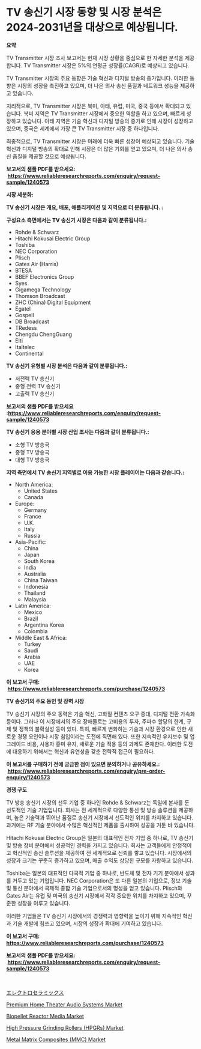 <p><h1>TV 송신기 시장 동향 및 시장 분석은 2024-2031년을 대상으로 예상됩니다.</h1></p><p><strong>요약</strong></p>
<p><p>TV Transmitter 시장 조사 보고서는 현재 시장 상황을 중심으로 한 자세한 분석을 제공합니다. TV Transmitter 시장은 5%의 연평균 성장률(CAGR)로 예상되고 있습니다. </p><p>TV Transmitter 시장의 주요 동향은 기술 혁신과 디지털 방송의 증가입니다. 이러한 동향은 시장의 성장을 촉진하고 있으며, 더 나은 의사 송신 품질과 네트워크 성능을 제공하고 있습니다.</p><p>지리적으로, TV Transmitter 시장은 북미, 아태, 유럽, 미국, 중국 등에서 확대되고 있습니다. 북미 지역은 TV Transmitter 시장에서 중요한 역할을 하고 있으며, 빠르게 성장하고 있습니다. 아태 지역은 기술 혁신과 디지털 방송의 증가로 인해 시장이 성장하고 있으며, 중국은 세계에서 가장 큰 TV Transmitter 시장 중 하나입니다.</p><p>최종적으로, TV Transmitter 시장은 미래에 더욱 빠른 성장이 예상되고 있습니다. 기술 혁신과 디지털 방송의 확대로 인해 시장은 더 많은 기회를 얻고 있으며, 더 나은 의사 송신 품질을 제공할 것으로 예상됩니다.</p></p>
<p><strong>보고서의 샘플 PDF를 받으세요: &nbsp;<a href="https://www.reliableresearchreports.com/enquiry/request-sample/1240573">https://www.reliableresearchreports.com/enquiry/request-sample/1240573</a></strong></p>
<p><strong>시장 세분화:</strong></p>
<p><strong> TV 송신기 시장은 개요, 배포, 애플리케이션 및 지역으로 더 분류됩니다. :</strong></p>
<p><strong>구성요소 측면에서는 TV 송신기 시장은 다음과 같이 분류됩니다.:</strong></p>
<p><ul><li>Rohde & Schwarz</li><li>Hitachi Kokusai Electric Group</li><li>Toshiba</li><li>NEC Corporation</li><li>Plisch</li><li>Gates Air (Harris)</li><li>BTESA</li><li>BBEF Electronics Group</li><li>Syes</li><li>Gigamega Technology</li><li>Thomson Broadcast</li><li>ZHC (China) Digital Equipment</li><li>Egatel</li><li>Gospell</li><li>DB Broadcast</li><li>TRedess</li><li>Chengdu ChengGuang</li><li>Elti</li><li>Italtelec</li><li>Continental</li></ul></p>
<p><strong> TV 송신기 유형별 시장 분석은 다음과 같이 분류됩니다.:</strong></p>
<p><ul><li>저전력 TV 송신기</li><li>중형 전력 TV 송신기</li><li>고출력 TV 송신기</li></ul></p>
<p><strong>보고서의 샘플 PDF를 받으세요 :<a href="https://www.reliableresearchreports.com/enquiry/request-sample/1240573">https://www.reliableresearchreports.com/enquiry/request-sample/1240573</a></strong></p>
<p><strong> TV 송신기 응용 분야별 시장 산업 조사는 다음과 같이 분류됩니다.:</strong></p>
<p><ul><li>소형 TV 방송국</li><li>중형 TV 방송국</li><li>대형 TV 방송국</li></ul></p>
<p><strong>지역 측면에서 TV 송신기 지역별로 이용 가능한 시장 플레이어는 다음과 같습니다.:</strong></p>
<p><ul>
    <li>
        North America:
        <ul>
            <li>United States</li>
            <li>Canada</li>
        </ul>
    </li>
    <li>
        Europe:
        <ul>
            <li>Germany</li>
            <li>France</li>
            <li>U.K.</li>
            <li>Italy</li>
            <li>Russia</li>
        </ul>
    </li>
    <li>
        Asia-Pacific:
        <ul>
            <li>China</li>
            <li>Japan</li>
            <li>South Korea</li>
            <li>India</li>
            <li>Australia</li>
            <li>China Taiwan</li>
            <li>Indonesia</li>
            <li>Thailand</li>
            <li>Malaysia</li>
        </ul>
    </li>
    <li>
        Latin America:
        <ul>
            <li>Mexico</li>
            <li>Brazil</li>
            <li>Argentina Korea</li>
            <li>Colombia</li>
        </ul>
    </li>
    <li>
        Middle East & Africa:
        <ul>
            <li>Turkey</li>
            <li>Saudi</li>
            <li>Arabia</li>
            <li>UAE</li>
            <li>Korea</li>
        </ul>
    </li>
    </ul></p>
<p><strong>이 보고서 구매: &nbsp;<a href="https://www.reliableresearchreports.com/purchase/1240573">https://www.reliableresearchreports.com/purchase/1240573</a></strong></p>
<p><strong>TV 송신기의 주요 동인 및 장벽 시장</strong></p>
<p><p>TV 송신기 시장의 주요 동력은 기술 혁신, 고화질 컨텐츠 요구 증대, 디지털 전환 가속화 등이다. 그러나 이 시장에서의 주요 장애물로는 고비용의 투자, 주파수 할당의 한계, 규제 및 정책의 불확실성 등이 있다. 특히, 빠르게 변화하는 기술과 시장 환경으로 인한 새로운 경쟁 요인이나 시장 침입이라는 도전에 직면해 있다. 또한 지속적인 유지보수 및 업그레이드 비용, 사용자 흥미 유지, 새로운 기술 적용 등의 과제도 존재한다. 이러한 도전에 대응하기 위해서는 혁신과 유연성을 갖춘 전략적 접근이 필요하다.</p></p>
<p><strong>이 보고서를 구매하기 전에 궁금한 점이 있으면 문의하거나 공유하세요.: &nbsp;<a href="https://www.reliableresearchreports.com/enquiry/pre-order-enquiry/1240573">https://www.reliableresearchreports.com/enquiry/pre-order-enquiry/1240573</a></strong></p>
<p><strong>경쟁 구도</strong></p>
<p><p>TV 방송 송신기 시장의 선두 기업 중 하나인 Rohde & Schwarz는 독일에 본사를 둔 선도적인 기술 기업입니다. 회사는 전 세계적으로 다양한 통신 및 방송 솔루션을 제공하며, 높은 기술력과 뛰어난 품질로 송신기 시장에서 선도적인 위치를 차지하고 있습니다. 과거에는 RF 기술 분야에서 수많은 혁신적인 제품을 출시하여 성공을 거둔 바 있습니다.</p><p>Hitachi Kokusai Electric Group은 일본의 대표적인 전자 기업 중 하나로, TV 송신기 및 방송 장비 분야에서 성공적인 경력을 가지고 있습니다. 회사는 고객들에게 안정적이고 혁신적인 송신 솔루션을 제공하여 전 세계적으로 신뢰를 쌓고 있습니다. 시장에서의 성장과 크기는 꾸준히 증가하고 있으며, 매출 수익도 상당한 규모를 자랑하고 있습니다.</p><p>Toshiba는 일본의 대표적인 다국적 기업 중 하나로, 반도체 및 전자 기기 분야에서 성과를 거두고 있는 기업입니다. NEC Corporation은 또 다른 일본의 기업으로, 정보 기술 및 통신 분야에서 국제적 종합 기술 기업으로서의 명성을 얻고 있습니다. Plisch와 Gates Air는 유럽 및 미국의 송신기 시장에서 각각 중요한 위치를 차지하고 있으며, 꾸준한 성장을 이루고 있습니다.</p><p>이러한 기업들은 TV 송신기 시장에서의 경쟁력과 영향력을 높이기 위해 지속적인 혁신과 기술 개발에 힘쓰고 있으며, 시장의 성장과 확대에 기여하고 있습니다.</p></p>
<p><strong>이 보고서 구매: &nbsp; <a href="https://www.reliableresearchreports.com/purchase/1240573">https://www.reliableresearchreports.com/purchase/1240573</a></strong></p>
<p><strong>보고서의 샘플 PDF를 받으세요: &nbsp;<a href="https://www.reliableresearchreports.com/enquiry/request-sample/1240573">https://www.reliableresearchreports.com/enquiry/request-sample/1240573</a></strong><strong></strong></p>
<p>&nbsp;</p>
<p><p><a href="https://github.com/mreklxf44233/Market-Research-Report-List-1/blob/main/1574477187765.md">エレクトロセラミックス</a></p><p><a href="https://view.publitas.com/reportprime-1/premium-home-theater-audio-systems-market-analysis-and-market-size-global-industry-overview-market-segmentation-and-forecast-2024-to-2031/">Premium Home Theater Audio Systems Market</a></p><p><a href="https://issuu.com/reportprime-2/docs/biopellet-reactor-media-market-size-2030.pptx">Biopellet Reactor Media Market</a></p><p><a href="https://eight-handstand-8fb.notion.site/High-Pressure-Grinding-Rollers-HPGRs-Market-Size-2024-2031-Global-Industrial-Analysis-Key-Geogr-2a04d2d4fb7f425a8e90bdd66fd6c41a">High Pressure Grinding Rollers (HPGRs) Market</a></p><p><a href="https://skillful-vermicelli-b89.notion.site/Metal-Matrix-Composites-MMC-Market-Size-Focuses-on-Market-Dynamics-In-Depth-Analysis-and-Future-P-dc2465a0e94c49ecab75518a40fc4bef">Metal Matrix Composites (MMC) Market</a></p></p>